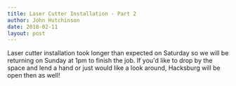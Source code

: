 ```yaml
---
title: Laser Cutter Installation - Part 2
author: John Hutchinson
date: 2018-02-11
layout: post
---
```

Laser cutter installation took longer than expected on Saturday so we will be returning on Sunday at 1pm to finish the job. If you'd like to drop by the space and lend a hand or just would like a look around, Hacksburg will be open then as well!
